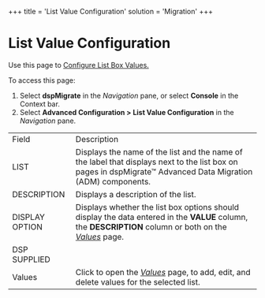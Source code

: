+++
title = 'List Value Configuration'
solution = 'Migration'
+++

# List Value Configuration

<div class="use">

Use this page to [Configure List Box
Values.](../Use_Cases/Configure_List_Box_Values.htm)

</div>

To access this page:

1.  Select <span style="font-weight: bold;">dspMigrate</span> in the
    <span style="font-style: italic;">Navigation</span> pane, or select
    <span style="font-weight: bold;">Console</span> in the Context bar.
2.  Select <span style="font-weight: bold;">Advanced Configuration \>
    List Value Configuration</span> in
    the<span style="font-style: italic;"> Navigation</span>
pane.

|                |                                                                                                                                                                       |
| -------------- | --------------------------------------------------------------------------------------------------------------------------------------------------------------------- |
| Field          | Description                                                                                                                                                           |
| LIST           | Displays the name of the list and the name of the label that displays next to the list box on pages in dspMigrate™ Advanced Data Migration (ADM) components.          |
| DESCRIPTION    | Displays a description of the list.                                                                                                                                   |
| DISPLAY OPTION | Displays whether the list box options should display the data entered in the **VALUE** column, the **DESCRIPTION** column or both on the *[Values](Values.htm)* page. |
| DSP SUPPLIED   |                                                                                                                                                                       |
| Values         | Click to open the *[Values](Values.htm)* page, to add, edit, and delete values for the selected list.                                                                 |
